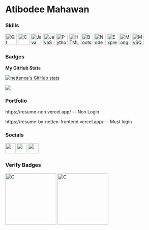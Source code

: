 Atibodee Mahawan
========================================================================================================================================

### Skills


<p align="left">
<a href="https://git-scm.com/" target="_blank" rel="noreferrer"><img src="https://raw.githubusercontent.com/danielcranney/readme-generator/main/public/icons/skills/git-colored.svg" width="36" height="36" alt="Git" /></a>
<a href="https://docs.microsoft.com/en-us/cpp/?view=msvc-170" target="_blank" rel="noreferrer"><img src="https://raw.githubusercontent.com/danielcranney/readme-generator/main/public/icons/skills/c-colored.svg" width="36" height="36" alt="C" /></a>
<a href="https://www.oracle.com/java/" target="_blank" rel="noreferrer"><img src="https://raw.githubusercontent.com/danielcranney/readme-generator/main/public/icons/skills/java-colored.svg" width="36" height="36" alt="Java" /></a>
<a href="https://developer.mozilla.org/en-US/docs/Web/JavaScript" target="_blank" rel="noreferrer"><img src="https://raw.githubusercontent.com/danielcranney/readme-generator/main/public/icons/skills/javascript-colored.svg" width="36" height="36" alt="JavaScript" /></a>
<a href="https://www.python.org/" target="_blank" rel="noreferrer"><img src="https://raw.githubusercontent.com/danielcranney/readme-generator/main/public/icons/skills/python-colored.svg" width="36" height="36" alt="Python" /></a>
<a href="https://developer.mozilla.org/en-US/docs/Glossary/HTML5" target="_blank" rel="noreferrer"><img src="https://raw.githubusercontent.com/danielcranney/readme-generator/main/public/icons/skills/html5-colored.svg" width="36" height="36" alt="HTML5" /></a>
<a href="https://getbootstrap.com/" target="_blank" rel="noreferrer"><img src="https://raw.githubusercontent.com/danielcranney/readme-generator/main/public/icons/skills/bootstrap-colored.svg" width="36" height="36" alt="Bootstrap" /></a>
<a href="https://nodejs.org/en/" target="_blank" rel="noreferrer"><img src="https://raw.githubusercontent.com/danielcranney/readme-generator/main/public/icons/skills/nodejs-colored.svg" width="36" height="36" alt="NodeJS" /></a>
<a href="https://expressjs.com/" target="_blank" rel="noreferrer"><img src="https://raw.githubusercontent.com/danielcranney/readme-generator/main/public/icons/skills/express-colored.svg" width="36" height="36" alt="Express" /></a>
<a href="https://www.mongodb.com/" target="_blank" rel="noreferrer"><img src="https://raw.githubusercontent.com/danielcranney/readme-generator/main/public/icons/skills/mongodb-colored.svg" width="36" height="36" alt="MongoDB" /></a>
<a href="https://www.mysql.com/" target="_blank" rel="noreferrer"><img src="https://raw.githubusercontent.com/danielcranney/readme-generator/main/public/icons/skills/mysql-colored.svg" width="36" height="36" alt="MySQL" /></a>
</p>


### Badges

<b>My GitHub Stats</b>

<a href="http://www.github.com/nettenxa"><img src="https://github-readme-stats.vercel.app/api?username=nettenxa&show_icons=true&hide=&count_private=true&title_color=0891b2&text_color=ffffff&icon_color=0891b2&bg_color=1c1917&hide_border=true&show_icons=true" alt="nettenxa's GitHub stats" /></a>

<a href="http://www.github.com/nettenxa"><img src="https://github-readme-streak-stats.herokuapp.com/?user=nettenxa&stroke=ffffff&background=1c1917&ring=0891b2&fire=0891b2&currStreakNum=ffffff&currStreakLabel=0891b2&sideNums=ffffff&sideLabels=ffffff&dates=ffffff&hide_border=true" /></a>


### Portfolio 
<p align="left"> https://resume-non.vercel.app/ -- Non Login </p>
<p align="left"> https://resume-by-netten-frontend.vercel.app/ -- Must login </p>


### Socials

<p align="left"> <a href="https://www.github.com/nettenxa" target="_blank" rel="noreferrer"><img src="https://raw.githubusercontent.com/danielcranney/readme-generator/main/public/icons/socials/github.svg" width="32" height="32" /></a> <a href="https://www.linkedin.com/in/atibodee-mahawan-81b158173/" target="_blank" rel="noreferrer"><img src="https://raw.githubusercontent.com/danielcranney/readme-generator/main/public/icons/socials/linkedin.svg" width="32" height="32" /></a> <a href="https://www.hackerrank.com/atibodee_mah" target="_blank" rel="noreferrer"><img src="https://raw.githubusercontent.com/danielcranney/readme-generator/main/public/icons/socials/rss.svg" width="32" height="32" /></a></p>

### Verify Badges

<a href="https://badgr.com/public/assertions/yuEME2O6QzeOC5F4m3qn_A?identity__email=toy@datarockie.com" target="_blank" rel="noreferrer"><img src="https://media.badgr.com/uploads/badges/assertion-yuEME2O6QzeOC5F4m3qn_A.png?versionId=ysdUQQC2pnEYgIXkd1yZpSaXpmKsiYPc" width="160" height="160" alt="C" /></a>
<a href="https://cdn.qwiklabs.com/KJbv0GOIxc4Ze8p7LH1Ke4TeOMBGPqAus29iGiFw5po%3D" target="_blank" rel="noreferrer"><img src="https://cdn.qwiklabs.com/KJbv0GOIxc4Ze8p7LH1Ke4TeOMBGPqAus29iGiFw5po%3D" width="160" height="160" alt="C" /></a>

